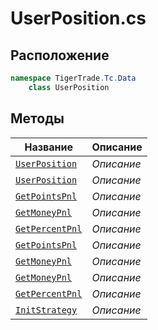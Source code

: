 
# UserPosition.cs
## Расположение
```csharp
namespace TigerTrade.Tc.Data  
    class UserPosition
```

## Методы
| Название | Описание |
| --- | --- |
| [`UserPosition`](./metody/UserPosition.md) | *Описание* |
| [`UserPosition`](./metody/UserPosition.md) | *Описание* |
| [`GetPointsPnl`](./metody/GetPointsPnl.md) | *Описание* |
| [`GetMoneyPnl`](./metody/GetMoneyPnl.md) | *Описание* |
| [`GetPercentPnl`](./metody/GetPercentPnl.md) | *Описание* |
| [`GetPointsPnl`](./metody/GetPointsPnl.md) | *Описание* |
| [`GetMoneyPnl`](./metody/GetMoneyPnl.md) | *Описание* |
| [`GetMoneyPnl`](./metody/GetMoneyPnl.md) | *Описание* |
| [`GetPercentPnl`](./metody/GetPercentPnl.md) | *Описание* |
| [`InitStrategy`](./metody/InitStrategy.md) | *Описание* |
